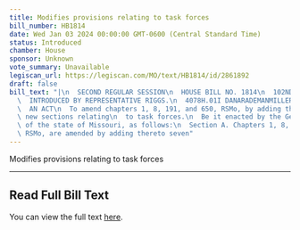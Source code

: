 ```yaml
---
title: Modifies provisions relating to task forces
bill_number: HB1814
date: Wed Jan 03 2024 00:00:00 GMT-0600 (Central Standard Time)
status: Introduced
chamber: House
sponsor: Unknown
vote_summary: Unavailable
legiscan_url: https://legiscan.com/MO/text/HB1814/id/2861892
draft: false
bill_text: "|\n  SECOND REGULAR SESSION\n  HOUSE BILL NO. 1814\n  102ND GENERAL ASSEMBLY\n\
  \  INTRODUCED BY REPRESENTATIVE RIGGS.\n  4078H.01I DANARADEMANMILLER,ChiefClerk\n\
  \  AN ACT\n  To amend chapters 1, 8, 191, and 650, RSMo, by adding thereto seven\
  \ new sections relating\n  to task forces.\n  Be it enacted by the General Assembly\
  \ of the state of Missouri, as follows:\n  Section A. Chapters 1, 8, 191, and 650,\
  \ RSMo, are amended by adding thereto seven"
---
```

Modifies provisions relating to task forces

---

## Read Full Bill Text

You can view the full text [here](https://legiscan.com/MO/text/HB1814/id/2861892).
